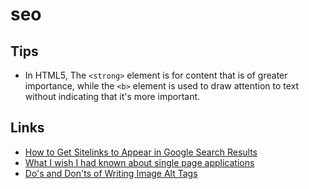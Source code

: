 # seo

## Tips

- In HTML5, The `<strong>` element is for content that is of greater importance, while the `<b>` element is used to draw attention to text without indicating that it's more important.

## Links

- [How to Get Sitelinks to Appear in Google Search Results](https://youtu.be/N3Wb7LcPppM)
- [What I wish I had known about single page applications](https://stackoverflow.blog/2021/12/28/what-i-wish-i-had-known-about-single-page-applications/)
- [Do's and Don'ts of Writing Image Alt Tags](https://www.linkedin.com/pulse/dos-donts-writing-image-alt-tags-pallavi-godse/)
